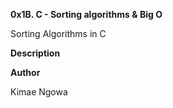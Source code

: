 **0x1B. C - Sorting algorithms & Big O**

Sorting Algorithms in C

**Description**



**Author**

Kimae Ngowa
